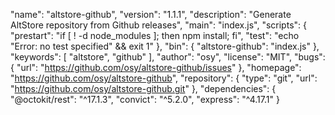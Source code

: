 
  "name": "altstore-github",
  "version": "1.1.1",
  "description": "Generate AltStore repository from Github releases",
  "main": "index.js",
  "scripts": {
    "prestart": "if [ ! -d node_modules ]; then npm install; fi",
    "test": "echo \"Error: no test specified\" && exit 1"
  },
  "bin": {
    "altstore-github": "index.js"
  },
  "keywords": [
    "altstore",
    "github"
  ],
  "author": "osy",
  "license": "MIT",
  "bugs": {
    "url": "https://github.com/osy/altstore-github/issues"
  },
  "homepage": "https://github.com/osy/altstore-github",
  "repository": {
    "type": "git",
    "url": "https://github.com/osy/altstore-github.git"
  },
  "dependencies": {
    "@octokit/rest": "^17.1.3",
    "convict": "^5.2.0",
    "express": "^4.17.1"
  }
